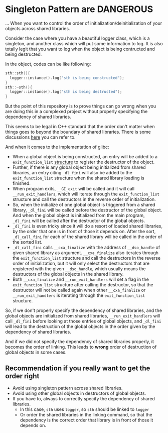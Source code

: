 # Singleton Pattern are DANGEROUS 
... When you want to control the order of initialization/deinitialization of your objects across shared libraries.

Consider the case where you have a beautiful logger class, which is a singleton, and another 
class which will put some information to log. It is also totally legit that you want 
to log when the object is being contructed and being destructed. 

In the object, codes can be like following:
```cpp
sth::sth(){
  logger::instance().log("sth is being constructed");
}
sth::~sth(){
  logger::instance().log("sth is being destructed");
}
```

But the point of this repository is to prove things can go wrong when you are doing this in a complexed
project without properly specifying the dependency of shared libraries.

This seems to be legal in C++ standard that the order don't matter when things goes to beyond the boundary of shared libraries. There is some discussions [here](https://stackoverflow.com/questions/54562874/destruction-order-of-static-objects-in-shared-libraries) you can refer to.

And when it comes to the implementation of glibc:
 - When a global object is being constructed, an entry will be added to a `exit_function_list` [structure](https://github.com/bminor/glibc/blob/d1dcb565a1fb5829f9476a1438c30eccc4027d04/stdlib/cxa_atexit.c#L73) to register the destructor of the object.
 - Further, if there is any global object being initialized from shared libraries, an entry citing `_dl_fini` will also be added to the `exit_function_list` structure when the shared library loading is finished.
 - When program exits, `__GI_exit` will be called and it will call `__run_exit_handlers`, which will iterate through the `exit_function_list` structure and call the destructors in the reverse order of initialization.
 - So, when the initialize of one global object is triggered from a shared library, `_dl_fini` will be called before the destructor of the global object. And when the global object is initialized from the main program, `_dl_fini` will be called after the destructor of the global objects.
 - `_dl_fini` is even tricky since it will do a resort of loaded shared libraries, by the order that one is in front of those it depends on. After the sort, `_dl_call_fini` for each of the shared library will be called in the order of the sorted list.
 - `_dl_call_fini` calls `__cxa_finalize` with the address of `__dso_handle` of given shared library as argument. `__cxa_finalize` also iterates through the `exit_function_list` structure and call the destructors in the reverse order of initialization, but it will only select the destructors that are registered with the given `__dso_handle`, which usually means the destructors of the global objects in the shared library.
 - Both `__cxa_finalize` and `__run_exit_handlers` will set a flag in the `exit_function_list` structure after calling the destructor, so that the destructor will not be called again when other `__cxa_finalize` or `__run_exit_handlers` is iterating through the `exit_function_list` structure.

So, if we don't properly specify the dependency of shared libraries, and the global objects are initialized from shared libraries, `__run_exit_handlers` will call `_dl_fini` before looking at those entries of global objects, and `_dl_fini` will lead to the destruction of the global objects in the order given by the dependency of shared libraries. 

And if we did not specify the dependency of shared libraries properly, it becomes the order of linking. This leads to **wrong** order of destruction of global objects in some cases.

## Recommendation if you really want to get the order right
 - Avoid using singleton pattern across shared libraries.
 - Avoid using other global objects in destructors of global objects.
 - If you have to, always to correctly specify the dependency of shared libraries.
    - In this case, `sth` uses `logger`, so `sth` should be linked to `logger`
    - Or order the shared libraries in the linking command, so that the dependency is the correct order that library is in front of those it depends on.

